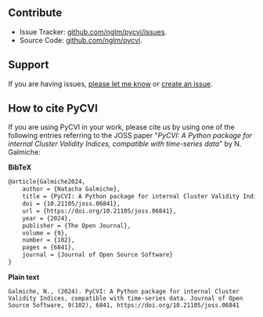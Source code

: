 ## Contribute

- Issue Tracker: [github.com/nglm/pycvi/issues](https://github.com/nglm/pycvi/issues).
- Source Code: [github.com/nglm/pycvi](github.com/nglm/pycvi).

## Support

If you are having issues, [please let me know](https://www.uib.no/en/persons/Natacha.Madeleine.Georgette.Galmiche) or [create an issue](https://github.com/nglm/pycvi/issues).

## How to cite PyCVI

If you are using PyCVI in your work, please cite us by using one of the following entries referring to the JOSS paper "*PyCVI: A Python package for internal Cluster Validity Indices, compatible with time-series data*" by N. Galmiche:

**BibTeX**

```tex
@article{Galmiche2024,
    author = {Natacha Galmiche},
    title = {PyCVI: A Python package for internal Cluster Validity Indices, compatible with time-series data},
    doi = {10.21105/joss.06841},
    url = {https://doi.org/10.21105/joss.06841},
    year = {2024},
    publisher = {The Open Journal},
    volume = {9},
    number = {102},
    pages = {6841},
    journal = {Journal of Open Source Software}
}
```

**Plain text**

```text
Galmiche, N., (2024). PyCVI: A Python package for internal Cluster Validity Indices, compatible with time-series data. Journal of Open Source Software, 9(102), 6841, https://doi.org/10.21105/joss.06841
```